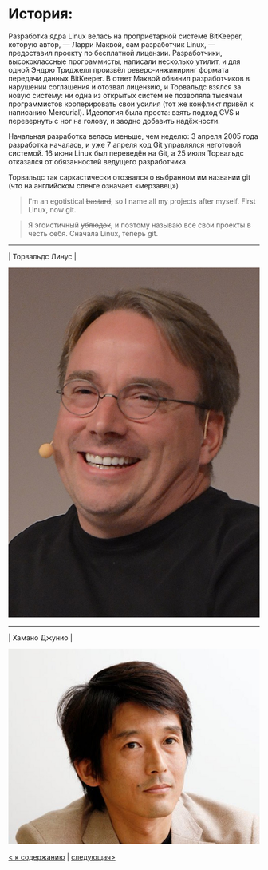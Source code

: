 # История:

Разработка ядра Linux велась на проприетарной системе BitKeeper, которую автор, — Ларри Маквой, сам разработчик Linux, — предоставил проекту по бесплатной лицензии. Разработчики, высококлассные программисты, написали несколько утилит, и для одной Эндрю Триджелл произвёл реверс-инжиниринг формата передачи данных BitKeeper. В ответ Маквой обвинил разработчиков в нарушении соглашения и отозвал лицензию, и Торвальдс взялся за новую систему: ни одна из открытых систем не позволяла тысячам программистов кооперировать свои усилия (тот же конфликт привёл к написанию Mercurial). Идеология была проста: взять подход CVS и перевернуть с ног на голову, и заодно добавить надёжности.

Начальная разработка велась меньше, чем неделю: 3 апреля 2005 года разработка началась, и уже 7 апреля код Git управлялся неготовой системой. 16 июня Linux был переведён на Git, а 25 июля Торвальдс отказался от обязанностей ведущего разработчика.

Торвальдс так саркастически отозвался о выбранном им названии git (что на английском сленге означает «мерзавец»)

>I'm an egotistical ~~bastard~~, so I name all my 
>projects after myself. First Linux, now git.

>Я эгоистичный ~~ублюдок~~, и поэтому называю все свои 
>проекты в честь себя. Сначала Linux, теперь git.

---
| Торвальдс Линус |

![Torvalds](./assets/Torvalds.jpg) 

---
 | Хамано Джунио |

![Hamano](./assets/Hamano.jpg)    

[< к содержанию](./readme.md) | [следующая>](./add.md)